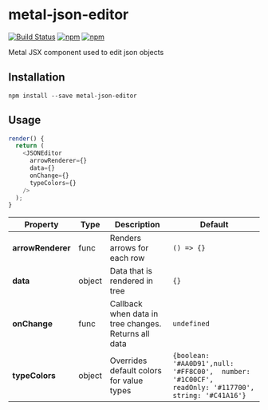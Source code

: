 # metal-json-editor
[![Build Status](https://travis-ci.org/bryceosterhaus/metal-json-editor.svg?branch=master)](https://travis-ci.org/bryceosterhaus/metal-json-editor)
[![npm](https://img.shields.io/npm/dm/metal-json-editor.svg)](https://www.npmjs.com/package/metal-json-editor)
[![npm](https://img.shields.io/npm/v/metal-json-editor.svg)](https://www.npmjs.com/package/metal-json-editor)

Metal JSX component used to edit json objects

## Installation

`npm install --save metal-json-editor`

## Usage

```js
render() {
  return (
    <JSONEditor
      arrowRenderer={}
      data={}
      onChange={}
      typeColors={}
    />
  );
}
```

| Property | Type | Description | Default |
| -------- | ---- | ----------- | ------- |
| **arrowRenderer** | func | Renders arrows for each row | `() => {}` |
| **data** | object | Data that is rendered in tree | `{}` |
| **onChange** | func | Callback when data in tree changes. Returns all data | `undefined` |
| **typeColors** | object | Overrides default colors for value types | `{boolean: '#AA0D91',null: '#FF8C00',  number: '#1C00CF',  readOnly: '#117700',  string: '#C41A16'}` |
